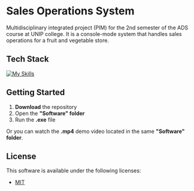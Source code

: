 <!--- # "Can be a image or a gift from the project pages" -->

<!-- <p align="center">
  <img src="../.github/example.png" alt="Project Name">
</p> -->

# Sales Operations System

Multidisciplinary integrated project (PIM) for the 2nd semester of the ADS course at UNIP college. It is a console-mode system that handles sales operations for a fruit and vegetable store.

## Tech Stack

<!--- # "Verify icons availability here https://github.com/tandpfun/skill-icons" -->

[![My Skills](https://skillicons.dev/icons?i=c,github,git,vscode)](https://skillicons.dev)

## Getting Started

1. **Download** the repository
2. Open the **"Software" folder**
3. Run the **.exe** file

Or you can watch the **.mp4** demo video located in the same **"Software" folder**.

## License

This software is available under the following licenses:

- [MIT](https://github.com/aguimarfilh0/PIM-SalesOperationsSystem/blob/main/LICENSE)
